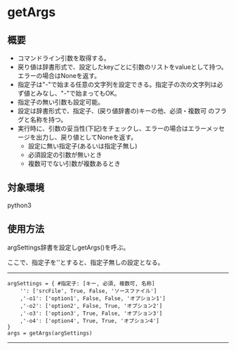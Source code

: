 # getArgs
## 概要
* コマンドライン引数を取得する。
* 戻り値は辞書形式で、設定したkeyごとに引数のリストをvalueとして持つ。エラーの場合はNoneを返す。
* 指定子は"-"で始まる任意の文字列を設定できる。指定子の次の文字列は必ず値とみなし、"-"で始まってもOK。
* 指定子の無い引数も設定可能。
* 設定は辞書形式で、指定子、(戻り値辞書の)キーの他、必須・複数可 のフラグと名称を持つ。
* 実行時に、引数の妥当性(下記)をチェックし、エラーの場合はエラーメッセージを出力し、戻り値としてNoneを返す。
  * 設定に無い指定子(あるいは指定子無し)
  * 必須設定の引数が無いとき
  * 複数可でない引数が複数あるとき

## 対象環境
python3

## 使用方法
argSettings辞書を設定しgetArgs()を呼ぶ。

ここで、指定子を''とすると、指定子無しの設定となる。

---
    argSettings = { #指定子: [キー, 必須, 複数可, 名称]
        '': ['srcFile', True, False, 'ソースファイル']
        ,'-o1': ['option1', False, False, 'オプション1']
        ,'-o2': ['option2', False, True, 'オプション2']
        ,'-o3': ['option3', True, False, 'オプション3']
        ,'-o4': ['option4', True, True, 'オプション4']
    }
    args = getArgs(argSettings)
---
